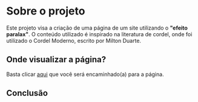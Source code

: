 <h1>Sobre o projeto</h1>
 Este projeto visa a criação de uma página de um site utilizando o <strong>"efeito paralax"</strong>. O conteúdo utilizado é inspirado na literatura de cordel, onde foi utilizado o Cordel Moderno, escrito por Milton Duarte.

<h2>Onde visualizar a página?</h2>
 Basta clicar <a href="https://andrelslp.github.io/Cordel_Moderno-Efeito_Paralax/" target="_blank">aqui</a> que você será encaminhado(a) para a página.
 
 <h2>Conclusão</h2>
  
